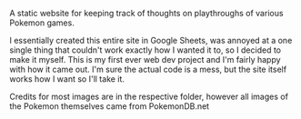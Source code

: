A static website for keeping track of thoughts on playthroughs of various Pokemon games.

I essentially created this entire site in Google Sheets, was annoyed at a one single thing that couldn't work exactly how I wanted it to, so I decided to make it myself. This is my first ever web dev project and I'm fairly happy with how it came out. I'm sure the actual code is a mess, but the site itself works how I want so I'll take it.

Credits for most images are in the respective folder, however all images of the Pokemon themselves came from PokemonDB.net